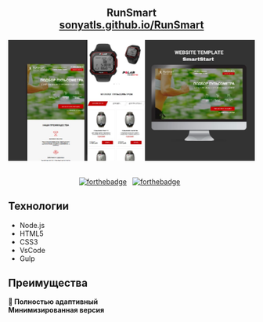 <h2 align="center">
  RunSmart<br/>
  <a href="https://sonyatls.github.io/RunSmart" target="_blank">sonyatls.github.io/RunSmart</a>
</h2>
<div align="center">
  <img alt="Demo" src="/src/img/demo.jpg" />
</div>

<br/>

<center>


[![forthebadge](https://forthebadge.com/images/badges/made-with-javascript.svg)](https://forthebadge.com) &nbsp;
[![forthebadge](https://forthebadge.com/images/badges/open-source.svg)](https://forthebadge.com) &nbsp;

</center>


## Технологии
- Node.js
- HTML5
- CSS3
- VsCode
- Gulp

## Преимущества

**📱 Полностью адаптивный** </br>
**Минимизированная версия**
